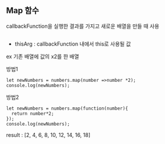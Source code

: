 ## Map 함수

callbackFunction을 실행한 결과를 가지고 새로운 배열을 만들 때 사용

```배열.map(callbackFunction(현재값, 현재값의 인덱스, 현재배열), thisArg)

```

- thisArg : callbackFunction 내에서 this로 사용될 값

ex
기존 배열에 값의 x2를 한 배열

방법1

```let numbers = [ 1,2,3,4,5];
let newNumbers = numbers.map(number =>number *2);
console.log(newNumbers);
```

방법2

```let numbers = [ 1,2,3,4,5];
let newNumbers = numbers.map(function(number){
  return number*2;
});
console.log(newNumbers);
```

result : [2, 4, 6, 8, 10, 12, 14, 16, 18]
